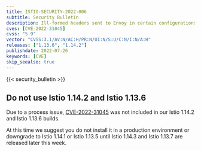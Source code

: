 ```yaml
---
title: ISTIO-SECURITY-2022-006
subtitle: Security Bulletin
description: Ill-formed headers sent to Envoy in certain configurations can lead to unexpected memory access resulting in undefined behavior or crashing.
cves: [CVE-2022-31045]
cvss: "5.9"
vector: "CVSS:3.1/AV:N/AC:H/PR:N/UI:N/S:U/C:N/I:N/A:H"
releases: ["1.13.6", "1.14.2"]
publishdate: 2022-07-26
keywords: [CVE]
skip_seealso: true
---
```


{{< security_bulletin >}}

## Do not use Istio 1.14.2 and Istio 1.13.6

Due to a process issue, [CVE-2022-31045](news/security/istio-security-2022-005/#cve-2022-31045) was not included in our Istio 1.14.2 and Istio 1.13.6 builds.

At this time we suggest you do not install it in a production environment or downgrade to Istio 1.14.1 or Istio 1.13.5 until
Istio 1.14.3 and Istio 1.13.7 are released later this week.
